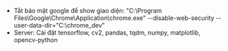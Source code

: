 - Tắt bảo mật google để show giao diện: "C:\Program Files\Google\Chrome\Application\chrome.exe" --disable-web-security --user-data-dir="C:\chrome_dev"
- Server:
  Cài đặt tensorflow, cv2, pandas, tqdm, numpy, matplotlib, opencv-python
  
